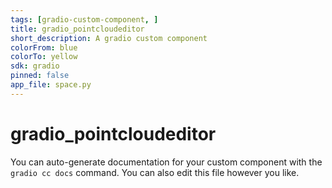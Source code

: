 ```yaml
---
tags: [gradio-custom-component, ]
title: gradio_pointcloudeditor
short_description: A gradio custom component
colorFrom: blue
colorTo: yellow
sdk: gradio
pinned: false
app_file: space.py
---
```


# gradio_pointcloudeditor

You can auto-generate documentation for your custom component with the `gradio cc docs` command.
You can also edit this file however you like.
